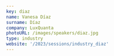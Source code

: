 ```yaml
---
key: diaz
name: Vanesa Díaz
surname: Díaz
company: LuxQuanta
photoURL: /images/speakers/diaz.jpg
type: industry
website: '/2023/sessions/industry_diaz'
---
```

